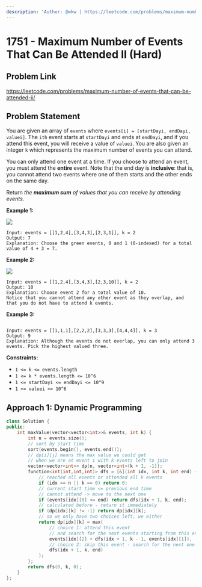 ```yaml
---
description: 'Author: @wkw | https://leetcode.com/problems/maximum-number-of-events-that-can-be-attended-ii/'
---
```


# 1751 - Maximum Number of Events That Can Be Attended II (Hard)

## Problem Link

https://leetcode.com/problems/maximum-number-of-events-that-can-be-attended-ii/

## Problem Statement

You are given an array of `events` where `events[i] = [startDayi, endDayi, valuei]`. The `ith` event starts at `startDayi` and ends at `endDayi`, and if you attend this event, you will receive a value of `valuei`. You are also given an integer `k` which represents the maximum number of events you can attend.

You can only attend one event at a time. If you choose to attend an event, you must attend the **entire** event. Note that the end day is **inclusive**: that is, you cannot attend two events where one of them starts and the other ends on the same day.

Return _the **maximum sum** of values that you can receive by attending events._

**Example 1:**

![](https://assets.leetcode.com/uploads/2021/01/10/screenshot-2021-01-11-at-60048-pm.png)

```
Input: events = [[1,2,4],[3,4,3],[2,3,1]], k = 2
Output: 7
Explanation: Choose the green events, 0 and 1 (0-indexed) for a total value of 4 + 3 = 7.
```

**Example 2:**

![](https://assets.leetcode.com/uploads/2021/01/10/screenshot-2021-01-11-at-60150-pm.png)

```
Input: events = [[1,2,4],[3,4,3],[2,3,10]], k = 2
Output: 10
Explanation: Choose event 2 for a total value of 10.
Notice that you cannot attend any other event as they overlap, and that you do not have to attend k events.
```

**Example 3:**

<img src="https://assets.leetcode.com/uploads/2021/01/10/screenshot-2021-01-11-at-60703-pm.png" alt="" data-size="original"/>

```
Input: events = [[1,1,1],[2,2,2],[3,3,3],[4,4,4]], k = 3
Output: 9
Explanation: Although the events do not overlap, you can only attend 3 events. Pick the highest valued three.
```

**Constraints:**

- `1 <= k <= events.length`
- `1 <= k * events.length <= 10^6`
- `1 <= startDayi <= endDayi <= 10^9`
- `1 <= valuei <= 10^6`

## Approach 1: Dynamic Programming

<SolutionAuthor name="@wkw"/>

```cpp
class Solution {
public:
    int maxValue(vector<vector<int>>& events, int k) {
        int n = events.size();
        // sort by start time
        sort(events.begin(), events.end());
        // dp[i][j] means the max value we could get
        // when we are at event i with k events left to join
        vector<vector<int>> dp(n, vector<int>(k + 1, -1));
        function<int(int,int,int)> dfs = [&](int idx, int k, int end) {
            // reached all events or attended all k events
            if (idx == n || k == 0) return 0;
            // current start time <= previous end time
            // cannot attend -> move to the next one
            if (events[idx][0] <= end) return dfs(idx + 1, k, end);
            // calculated before - return it immediately
            if (dp[idx][k] != -1) return dp[idx][k];
            // so we only have two choices left, we either
            return dp[idx][k] = max(
                // choice 1: attend this event
                // and search for the next events starting from this end time
                events[idx][2] + dfs(idx + 1, k - 1, events[idx][1]),
                // choice 2: skip this event - search for the next one
                dfs(idx + 1, k, end)
            );
        };
        return dfs(0, k, 0);
    }
};
```
